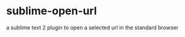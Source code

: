 sublime-open-url
================

a sublime text 2 plugin to open a selected url in the standard browser